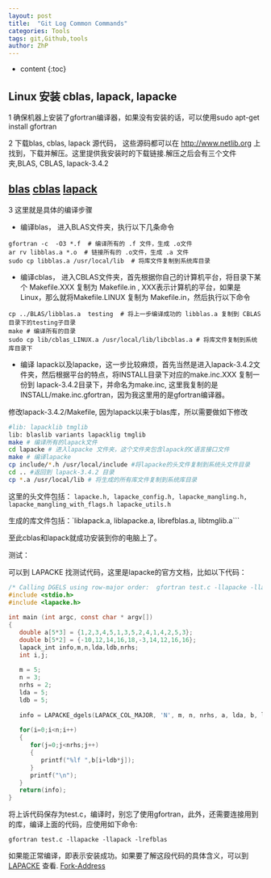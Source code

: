 ```yaml
---
layout: post
title:  "Git Log Common Commands"
categories: Tools
tags: git,Github,tools
author: ZhP
---
```


* content
{:toc}


## Linux 安装 cblas, lapack, lapacke

1 确保机器上安装了gfortran编译器，如果没有安装的话，可以使用sudo apt-get install gfortran

2 下载blas, cblas, lapack 源代码， 这些源码都可以在 http://www.netlib.org 上找到，下载并解压。这里提供我安装时的下载链接.解压之后会有三个文件夹,BLAS, CBLAS, lapack-3.4.2

## [blas](http://www.netlib.org/blas/blas.tgz) [cblas](http://www.netlib.org/blas/blast-forum/cblas.tgz) [lapack](http://www.netlib.org/lapack/lapack-3.4.2.tgz)

3  这里就是具体的编译步骤
+ 编译blas， 进入BLAS文件夹，执行以下几条命令
```shell
gfortran -c  -O3 *.f  # 编译所有的 .f 文件，生成 .o文件
ar rv libblas.a *.o  # 链接所有的 .o文件，生成 .a 文件
sudo cp libblas.a /usr/local/lib  # 将库文件复制到系统库目录
```

+ 编译cblas， 进入CBLAS文件夹，首先根据你自己的计算机平台，将目录下某个 Makefile.XXX 复制为 Makefile.in , XXX表示计算机的平台，如果是Linux，那么就将Makefile.LINUX 复制为 Makefile.in，然后执行以下命令
```shell
cp ../BLAS/libblas.a  testing  # 将上一步编译成功的 libblas.a 复制到 CBLAS目录下的testing子目录
make # 编译所有的目录
sudo cp lib/cblas_LINUX.a /usr/local/lib/libcblas.a # 将库文件复制到系统库目录下
```

+ 编译 lapack以及lapacke，这一步比较麻烦，首先当然是进入lapack-3.4.2文件夹，然后根据平台的特点，将INSTALL目录下对应的make.inc.XXX 复制一份到 lapack-3.4.2目录下，并命名为make.inc, 这里我复制的是 INSTALL/make.inc.gfortran，因为我这里用的是gfortran编译器。

修改lapack-3.4.2/Makefile, 因为lapack以来于blas库，所以需要做如下修改
```bash
#lib: lapacklib tmglib
lib: blaslib variants lapacklig tmglib
make # 编译所有的lapack文件
cd lapacke # 进入lapacke 文件夹，这个文件夹包含lapack的C语言接口文件
make # 编译lapacke
cp include/*.h /usr/local/include #将lapacke的头文件复制到系统头文件目录
cd .. #返回到 lapack-3.4.2 目录
cp *.a /usr/local/lib # 将生成的所有库文件复制到系统库目录
```

这里的头文件包括： ```lapacke.h, lapacke_config.h, lapacke_mangling.h, lapacke_mangling_with_flags.h lapacke_utils.h```

生成的库文件包括：`liblapack.a, liblapacke.a, librefblas.a, libtmglib.a```

至此cblas和lapack就成功安装到你的电脑上了。

测试：

可以到 LAPACKE 找测试代码，这里是lapacke的官方文档，比如以下代码：
```c
/* Calling DGELS using row-major order:  gfortran test.c -llapacke -llapack */
#include <stdio.h>  
#include <lapacke.h>  
   
int main (int argc, const char * argv[])  
{  
   double a[5*3] = {1,2,3,4,5,1,3,5,2,4,1,4,2,5,3};  
   double b[5*2] = {-10,12,14,16,18,-3,14,12,16,16};  
   lapack_int info,m,n,lda,ldb,nrhs;  
   int i,j;  
   
   m = 5;  
   n = 3;  
   nrhs = 2;  
   lda = 5;  
   ldb = 5;  
   
   info = LAPACKE_dgels(LAPACK_COL_MAJOR, 'N', m, n, nrhs, a, lda, b, ldb);  
   
   for(i=0;i<n;i++)  
   {   
      for(j=0;j<nrhs;j++)  
      {   
         printf("%lf ",b[i+ldb*j]);  
      }   
      printf("\n");  
   }   
   return(info);  
}  
```

将上诉代码保存为test.c，编译时，别忘了使用gfortran，此外，还需要连接用到的库，编译上面的代码，应使用如下命令:

```shell
gfortran test.c -llapacke -llapack -lrefblas
```

如果能正常编译，即表示安装成功。如果要了解这段代码的具体含义，可以到 [LAPACKE](http://www.netlib.org/lapack/lapacke.html) 查看. [Fork-Address](https://blog.csdn.net/mlnotes/article/details/9676269#)

